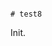                                                                                                                                                                                                 # test8

Init.

